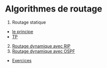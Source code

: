 # Algorithmes de routage
1. Routage statique
  * [le principe](Routagestatique.md)
  * [TP](TP-Routage-Statique-Filius.pdf)
2. [Routage dynamique avec RIP]()
3. [Routage dynamique avec OSPF]()

* [Exercices](EXOS_routage.pdf)
